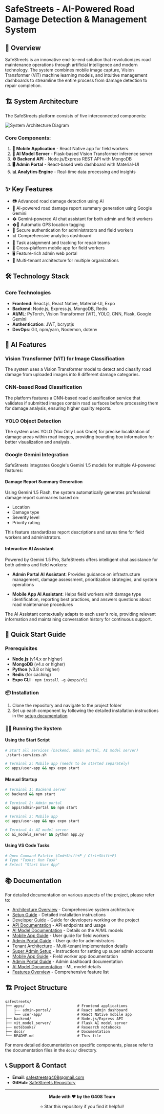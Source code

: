 # SafeStreets - AI-Powered Road Damage Detection & Management System

## 🌟 Overview

SafeStreets is an innovative end-to-end solution that revolutionizes road maintenance operations through artificial intelligence and modern technology. The system combines mobile image capture, Vision Transformer (ViT) machine learning models, and intuitive management dashboards to streamline the entire process from damage detection to repair completion.

## 🏗️ System Architecture

The SafeStreets platform consists of five interconnected components:

![System Architecture Diagram](./docs/architecture.png)

### Core Components:

1. **📱 Mobile Application** - React Native app for field workers
2. **🧠 AI Model Server** - Flask-based Vision Transformer inference server  
3. **⚙️ Backend API** - Node.js/Express REST API with MongoDB
4. **🖥️ Admin Portal** - React-based web dashboard with Material-UI
5. **📊 Analytics Engine** - Real-time data processing and insights

## ✨ Key Features

- 📷 Advanced road damage detection using AI
- 🤖 AI-powered road damage report summary generation using Google Gemini
- � Gemini-powered AI chat assistant for both admin and field workers
- �📍 Automatic GPS location tagging
- 🔐 Secure authentication for administrators and field workers
- 📊 Comprehensive analytics dashboard
- 📝 Task assignment and tracking for repair teams
- 📱 Cross-platform mobile app for field workers
- 🖥️ Feature-rich admin web portal
- 🏢 Multi-tenant architecture for multiple organizations

## 🛠️ Technology Stack

### Core Technologies
- **Frontend**: React.js, React Native, Material-UI, Expo
- **Backend**: Node.js, Express.js, MongoDB, Redis
- **AI/ML**: PyTorch, Vision Transformer (ViT), YOLO, CNN, Flask, Google Gemini
- **Authentication**: JWT, bcryptjs
- **DevOps**: Git, npm/yarn, Nodemon, dotenv

## 🤖 AI Features

### Vision Transformer (ViT) for Image Classification
The system uses a Vision Transformer model to detect and classify road damage from uploaded images into 8 different damage categories.

### CNN-based Road Classification
The platform features a CNN-based road classification service that validates if submitted images contain road surfaces before processing them for damage analysis, ensuring higher quality reports.

### YOLO Object Detection
The system uses YOLO (You Only Look Once) for precise localization of damage areas within road images, providing bounding box information for better visualization and analysis.

### Google Gemini Integration
SafeStreets integrates Google's Gemini 1.5 models for multiple AI-powered features:

#### Damage Report Summary Generation
Using Gemini 1.5 Flash, the system automatically generates professional damage report summaries based on:
- Location
- Damage type
- Severity level
- Priority rating

This feature standardizes report descriptions and saves time for field workers and administrators.

#### Interactive AI Assistant
Powered by Gemini 1.5 Pro, SafeStreets offers intelligent chat assistance for both admins and field workers:

- **Admin Portal AI Assistant**: Provides guidance on infrastructure management, damage assessment, prioritization strategies, and system operations
  
- **Mobile App AI Assistant**: Helps field workers with damage type identification, reporting best practices, and answers questions about road maintenance procedures

The AI Assistant contextually adapts to each user's role, providing relevant information and maintaining conversation history for continuous support.

## 🚀 Quick Start Guide

### Prerequisites

- **Node.js** (v14.x or higher)
- **MongoDB** (v4.x or higher)
- **Python** (v3.8 or higher)
- **Redis** (for caching)
- **Expo CLI** - `npm install -g @expo/cli`

### 📦 Installation

1. Clone the repository and navigate to the project folder
2. Set up each component by following the detailed installation instructions in the [setup documentation](./docs/setup-guide.md)

### 🏃‍♂️ Running the System

#### Using the Start Script
```bash
# Start all services (backend, admin portal, AI model server)
./start-services.sh

# Terminal 2: Mobile app (needs to be started separately)
cd apps/user-app && npx expo start
```

#### Manual Startup
```bash
# Terminal 1: Backend server
cd backend && npm start

# Terminal 2: Admin portal
cd apps/admin-portal && npm start

# Terminal 3: Mobile app
cd apps/user-app && npx expo start

# Terminal 4: AI model server
cd ai_models_server && python app.py
```

#### Using VS Code Tasks
```bash
# Open Command Palette (Cmd+Shift+P / Ctrl+Shift+P)
# Type "Tasks: Run Task"
# Select "Start User App"
```

## 📚 Documentation

For detailed documentation on various aspects of the project, please refer to:

- [Architecture Overview](./docs/architecture-overview.md) - Comprehensive system architecture
- [Setup Guide](./docs/setup-guide.md) - Detailed installation instructions
- [Developer Guide](./docs/developer-guide.md) - Guide for developers working on the project
- [API Documentation](./docs/api-documentation.md) - API endpoints and usage
- [AI Model Documentation](./docs/ai-model-documentation.md) - Details on the AI/ML models
- [Mobile App Guide](./docs/mobile-app-guide.md) - User guide for field workers
- [Admin Portal Guide](./docs/admin-portal-guide.md) - User guide for administrators
- [Tenant Architecture](./docs/tenant-architecture.md) - Multi-tenant implementation details
- [Super Admin Setup](./docs/super-admin-setup.md) - Instructions for setting up super admin accounts
- [Mobile App Guide](./docs/mobile-app-guide.md) - Field worker app documentation
- [Admin Portal Guide](./docs/admin-portal-guide.md) - Admin dashboard documentation
- [AI Model Documentation](./docs/ai-model-documentation.md) - ML model details
- [Features Overview](./docs/features.md) - Comprehensive feature list


## 🏗️ Project Structure

```
safestreets/
├── apps/                        # Frontend applications
│   ├── admin-portal/            # React admin dashboard
│   └── user-app/                # React Native mobile app
├── backend/                     # Node.js/Express API
├── vit_model_server/            # Flask AI model server
├── notebooks/                   # Research notebooks
├── docs/                        # Documentation
└── README.md                    # This file
```

For more detailed documentation on specific components, please refer to the documentation files in the `docs/` directory.

## 📞 Support & Contact

- **Email**: safestreetsg408@gmail.com
- **GitHub**: [SafeStreets Repository](https://github.com/safestreets-g408/safestreets)

---

<div align="center">
  
  **Made with ❤️ by the G408 Team**
  
  ⭐ Star this repository if you find it helpful!
  
</div>
